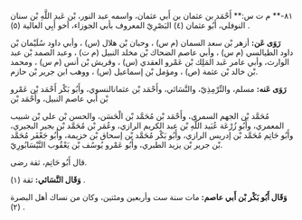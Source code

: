 ٨١-** م ت س:** أَحْمَد بن عثمان بن أَبي عثمان، واسمه عبد النور، بْن عَبد اللَّهِ بْن سنان النوفلي، أَبُو عثمان (٤) البَصْرِيّ المعروف بأبي الجوزاء، أخو أَبِي العالية (٥) .

**رَوَى عَن:** أزهر بْن سعد السمان (م س) ، وحبان بْن هلال (س) ، وأبي داود سُلَيْمان بْن داود الطيالسي (م س) ، وأبي عاصم الضحاك بْن مخلد النبيل (م ت) ، وعبد الصمد بْن عبد الوارث، وأبي عامر عَبد المَلِك بْن عَمْرو العقدي (س) ، وقريش بْن أنس (م س) ، ومحمد بْن خالد بْن عثمة (ص) ، ومؤمل بْن إسماعيل (س) ، ووهب ابن جرير بْن حازم.

**رَوَى عَنه:** مسلم، والتِّرْمِذِيّ، والنَّسَائي، وأَحْمَد بْن عثمانالنسوي، وأَبُو بَكْر أَحْمَد بْن عَمْرو بْن أَبي عاصم النبيل، وأَحْمَد بْن

مُحَمَّد بْن الجهم السمري، وأَحْمَد بْن مُحَمَّد بْن الْحَسَن، والحسن بْن علي بْن شبيب المعمري، وأَبُو زُرْعَة عُبَيد اللَّهِ بْن عبد الكريم الرازي، وعُمَر بْن مُحَمَّد بْن بجير البجيري، وأَبُو حَاتِم مُحَمَّد بْن إدريس الرازي، وأَبُو بَكْر مُحَمَّد بْن إسحاق بْن خزيمة، وأَبُو جَعْفَر مُحَمَّد بْن جرير بْن يزيد الطبري، وأَبُو عَمْرو يُوسُف بْن يَعْقُوب النَّيْسَابُورِيّ.

قال أَبُو حَاتِم، ثقة رضى.

**وَقَال النَّسَائي:** ثقة (١) .

**وَقَال أَبُو بَكْر بْن أَبي عاصم:** مات سنة ست وأربعين ومئتين، وكان من نساك أهل البصرة (٢) .